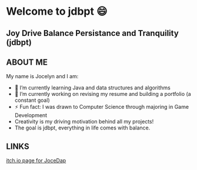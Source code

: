 # Welcome to jdbpt 😄

## Joy Drive Balance Persistance and Tranquility (jdbpt)

## ABOUT ME

My name is Jocelyn and I am:
- 🌱 I’m currently learning Java and data structures and algorithms
- 🔭 I’m currently working on revising my resume and building a portfolio (a constant goal)
- ⚡ Fun fact: I was drawn to Computer Science through majoring in Game Development
- Creativity is my driving motivation behind all my projects!
- The goal is jdbpt, everything in life comes with balance.

## LINKS

[itch.io page for JoceDap](https://jocedap.itch.io/)
<!--
**jdbpt/jdbpt** is a ✨ _special_ ✨ repository because its `README.md` (this file) appears on your GitHub profile.

Here are some ideas to get you started:

- 🔭 I’m currently working on ...
- 🌱 I’m currently learning ...
- 👯 I’m looking to collaborate on ...
- 🤔 I’m looking for help with ...
- 💬 Ask me about ...
- 📫 How to reach me: ...
- 😄 Pronouns: ...
- ⚡ Fun fact: ...
-->
